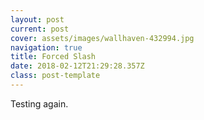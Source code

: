 ```yaml
---
layout: post
current: post
cover: assets/images/wallhaven-432994.jpg
navigation: true
title: Forced Slash
date: 2018-02-12T21:29:28.357Z
class: post-template
---
```

Testing again.
